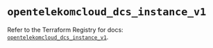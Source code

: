 # `opentelekomcloud_dcs_instance_v1`

Refer to the Terraform Registry for docs: [`opentelekomcloud_dcs_instance_v1`](https://registry.terraform.io/providers/opentelekomcloud/opentelekomcloud/1.36.4/docs/resources/dcs_instance_v1).
